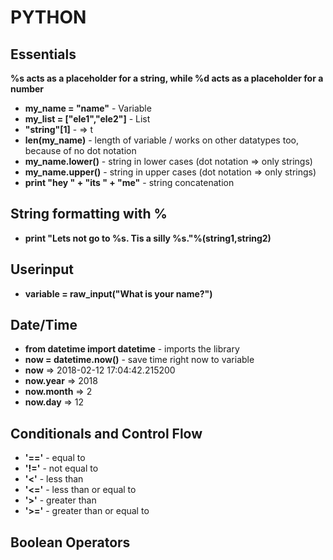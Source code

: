 # PYTHON

## Essentials

**%s acts as a placeholder for a string, while %d acts as a placeholder for a number**

- **my_name = "name"** - Variable 
- **my_list = \["ele1","ele2"\]** - List
- **"string"\[1\]** - => t
- **len(my_name)** - length of variable / works on other datatypes too, because of no dot notation
- **my_name.lower()** - string in lower cases (dot notation => only strings)
- **my_name.upper()** - string in upper cases (dot notation => only strings)
- **print "hey " + "its " + "me"** - string concatenation

## String formatting with %

- **print "Lets not go to %s. Tis a silly %s."%(string1,string2)**

## Userinput

- **variable = raw_input("What is your name?")**

## Date/Time

- **from datetime import datetime** - imports the library
- **now = datetime.now()** - save time right now to variable
- **now** => 2018-02-12 17:04:42.215200
- **now.year** => 2018
- **now.month** => 2
- **now.day** => 12

## Conditionals and Control Flow

- **'=='** - equal to
- **'!='** - not equal to
- **'&lt;'** - less than
- **'&lt;='** - less than or equal to
- **'&gt;'** - greater than
- **'&gt;='** - greater than or equal to

## Boolean Operators
